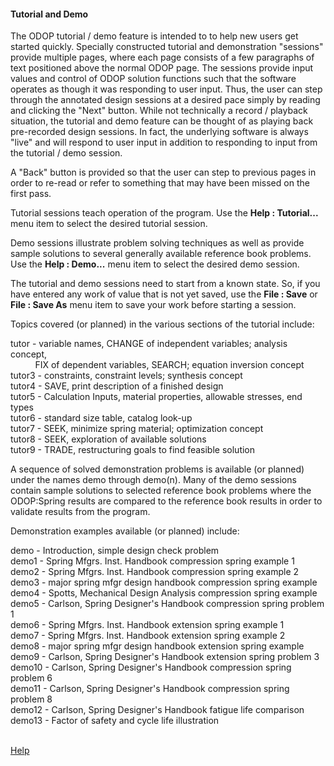 #### Tutorial and Demo

The ODOP tutorial / demo feature is intended to to help new users 
get started quickly.
Specially constructed tutorial and demonstration "sessions" provide multiple pages, 
where each page consists of a few paragraphs of text positioned
above the normal ODOP page.
The sessions provide input values and control of ODOP solution functions 
such that the software operates as though it was responding to user input.
Thus, the user can step through the annotated design sessions at a desired pace 
simply by reading and clicking the "Next" button.
While not technically a record / playback situation, the tutorial and demo
feature can be thought of as playing back pre-recorded design sessions.
In fact, the underlying software is always "live" and will respond to user input
in addition to responding to input from the tutorial / demo session.

A "Back" button is provided so that the user can step to previous pages in order 
to re-read or refer to something that may have been missed on the first pass.

Tutorial sessions teach operation of the program.
Use the <b>Help : Tutorial...</b> menu item to select the desired tutorial session.

Demo sessions illustrate problem solving techniques as well as provide
sample solutions to several generally available reference book problems.
Use the <b>Help : Demo...</b> menu item to select the desired demo session.

The tutorial and demo sessions need to start from a known state.
So, if you have entered any work of value that is not yet saved,
use the <b>File : Save</b> or <b>File : Save As</b>
menu item to save your work before starting a session.
 
Topics covered (or planned) in the various sections of the tutorial include:

 tutor  - variable names, CHANGE of independent variables; analysis concept,   
 &nbsp; &nbsp; &nbsp; &nbsp; &nbsp; FIX of dependent variables, SEARCH; equation inversion concept   
 tutor3 - constraints, constraint levels; synthesis concept   
 tutor4 - SAVE, print description of a finished design   
 tutor5 - Calculation Inputs, material properties, allowable stresses, end types   
 tutor6 - standard size table, catalog look-up   
 tutor7 - SEEK, minimize spring material; optimization concept   
 tutor8 - SEEK, exploration of available solutions   
 tutor9 - TRADE, restructuring goals to find feasible solution   

 A sequence of solved demonstration problems is available (or planned) 
 under the names demo through demo(n). 
 Many of the demo sessions contain sample solutions to selected 
 reference book problems where the ODOP:Spring results are compared to 
 the reference book results in order to validate results from the program.  
 
 Demonstration examples available (or planned) include:

 demo   - Introduction, simple design check problem    
 demo1  - Spring Mfgrs. Inst. Handbook        compression spring example 1   
 demo2  - Spring Mfgrs. Inst. Handbook        compression spring example 2   
 demo3  - major spring mfgr design handbook   compression spring example   
 demo4  - Spotts, Mechanical Design Analysis  compression spring example   
 demo5  - Carlson, Spring Designer's Handbook compression spring problem 1   
 demo6  - Spring Mfgrs. Inst. Handbook        extension   spring example 1   
 demo7  - Spring Mfgrs. Inst. Handbook        extension   spring example 2   
 demo8  - major spring mfgr design handbook   extension   spring example   
 demo9  - Carlson, Spring Designer's Handbook extension   spring problem 3   
 demo10 - Carlson, Spring Designer's Handbook compression spring problem 6   
 demo11 - Carlson, Spring Designer's Handbook compression spring problem 8   
 demo12 - Carlson, Spring Designer's Handbook fatigue life comparison   
 demo13 - Factor of safety and cycle life illustration   
 &nbsp;
 
 [Help](./)
 